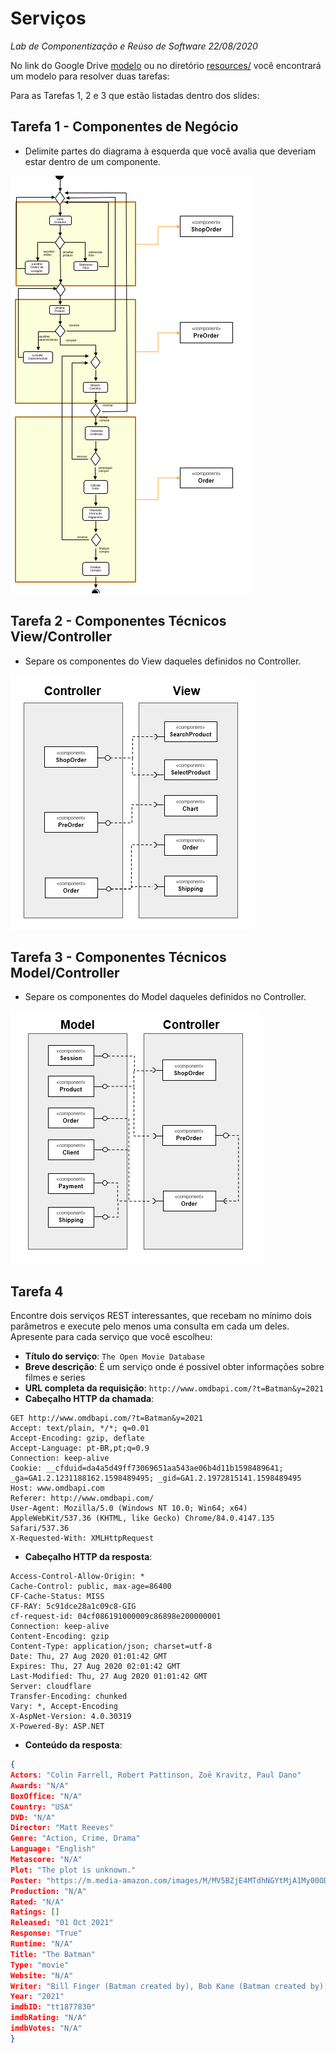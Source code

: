 # Serviços
*Lab de Componentização e Reúso de Software 22/08/2020*

No link do Google Drive [modelo](https://docs.google.com/presentation/d/1ujoME3qoriVm7hHiC8uK2qWQ3mmHA81Qxe8n80vZYms/edit?usp=sharing) ou no diretório [resources/](resources/) você encontrará um modelo para resolver duas tarefas:

Para as Tarefas 1, 2 e 3 que estão listadas dentro dos slides:

## Tarefa 1 - Componentes de Negócio

* Delimite partes do diagrama à esquerda que você avalia que deveriam estar dentro de um componente.

![componentes_de_negocio](images/componentes_de_negocio.png)

## Tarefa 2 - Componentes Técnicos View/Controller

* Separe os componentes do View daqueles definidos no Controller.

![componentes_tecnicos_01](images/componentes_tecnicos_01.png)

## Tarefa 3 - Componentes Técnicos Model/Controller

* Separe os componentes do Model daqueles definidos no Controller.

![componentes_tecnicos_02](images/componentes_tecnicos_02.png)

## Tarefa 4

Encontre dois serviços REST interessantes, que recebam no mínimo dois parâmetros e execute pelo menos uma consulta em cada um deles. Apresente para cada serviço que você escolheu:

* **Título do serviço**: `The Open Movie Database`
* **Breve descrição**:
  É um serviço onde é possivel obter informações sobre filmes e series
* **URL completa da requisição**: `http://www.omdbapi.com/?t=Batman&y=2021`
* **Cabeçalho HTTP da chamada**:
~~~http
GET http://www.omdbapi.com/?t=Batman&y=2021
Accept: text/plain, */*; q=0.01
Accept-Encoding: gzip, deflate
Accept-Language: pt-BR,pt;q=0.9
Connection: keep-alive
Cookie: __cfduid=da4a5d49ff73069651aa543ae06b4d11b1598489641; _ga=GA1.2.1231188162.1598489495; _gid=GA1.2.1972815141.1598489495
Host: www.omdbapi.com
Referer: http://www.omdbapi.com/
User-Agent: Mozilla/5.0 (Windows NT 10.0; Win64; x64) AppleWebKit/537.36 (KHTML, like Gecko) Chrome/84.0.4147.135 Safari/537.36
X-Requested-With: XMLHttpRequest
~~~
* **Cabeçalho HTTP da resposta**:
~~~http
Access-Control-Allow-Origin: *
Cache-Control: public, max-age=86400
CF-Cache-Status: MISS
CF-RAY: 5c91dce28a1c09c8-GIG
cf-request-id: 04cf086191000009c86898e200000001
Connection: keep-alive
Content-Encoding: gzip
Content-Type: application/json; charset=utf-8
Date: Thu, 27 Aug 2020 01:01:42 GMT
Expires: Thu, 27 Aug 2020 02:01:42 GMT
Last-Modified: Thu, 27 Aug 2020 01:01:42 GMT
Server: cloudflare
Transfer-Encoding: chunked
Vary: *, Accept-Encoding
X-AspNet-Version: 4.0.30319
X-Powered-By: ASP.NET
~~~
* **Conteúdo da resposta**:
~~~json
{
Actors: "Colin Farrell, Robert Pattinson, Zoë Kravitz, Paul Dano"
Awards: "N/A"
BoxOffice: "N/A"
Country: "USA"
DVD: "N/A"
Director: "Matt Reeves"
Genre: "Action, Crime, Drama"
Language: "English"
Metascore: "N/A"
Plot: "The plot is unknown."
Poster: "https://m.media-amazon.com/images/M/MV5BZjE4MTdhNGYtMjA1My00ODU1LTg0NzQtZDdiMmY0Y2E4NzY1XkEyXkFqcGdeQXVyMTkxNjUyNQ@@._V1_SX300.jpg"
Production: "N/A"
Rated: "N/A"
Ratings: []
Released: "01 Oct 2021"
Response: "True"
Runtime: "N/A"
Title: "The Batman"
Type: "movie"
Website: "N/A"
Writer: "Bill Finger (Batman created by), Bob Kane (Batman created by), Matt Reeves (screenplay), Mattson Tomlin (screenplay)"
Year: "2021"
imdbID: "tt1877830"
imdbRating: "N/A"
imdbVotes: "N/A"
}
~~~
